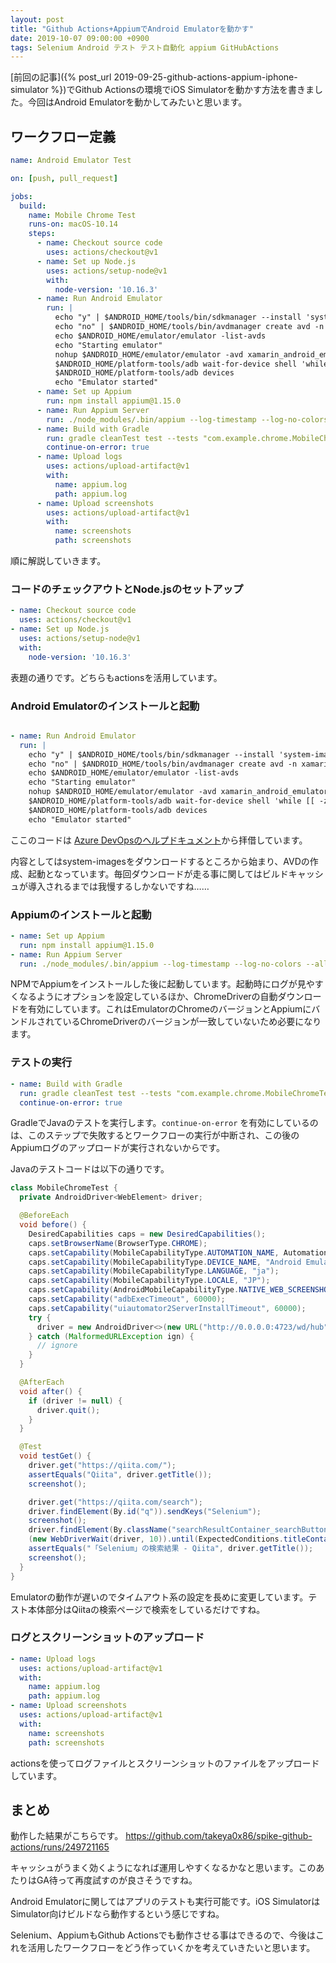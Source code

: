 ```yaml
---
layout: post
title: "Github Actions+AppiumでAndroid Emulatorを動かす"
date: 2019-10-07 09:00:00 +0900
tags: Selenium Android テスト テスト自動化 appium GitHubActions
---
```


[前回の記事]({% post_url 2019-09-25-github-actions-appium-iphone-simulator %})でGithub Actionsの環境でiOS Simulatorを動かす方法を書きました。今回はAndroid Emulatorを動かしてみたいと思います。

## ワークフロー定義

```yaml
name: Android Emulator Test

on: [push, pull_request]

jobs:
  build:
    name: Mobile Chrome Test
    runs-on: macOS-10.14
    steps:
      - name: Checkout source code
        uses: actions/checkout@v1
      - name: Set up Node.js
        uses: actions/setup-node@v1
        with:
          node-version: '10.16.3'
      - name: Run Android Emulator
        run: |
          echo "y" | $ANDROID_HOME/tools/bin/sdkmanager --install 'system-images;android-27;google_apis;x86'
          echo "no" | $ANDROID_HOME/tools/bin/avdmanager create avd -n xamarin_android_emulator -k 'system-images;android-27;google_apis;x86' --force
          echo $ANDROID_HOME/emulator/emulator -list-avds
          echo "Starting emulator"
          nohup $ANDROID_HOME/emulator/emulator -avd xamarin_android_emulator -no-snapshot > /dev/null 2>&1 &
          $ANDROID_HOME/platform-tools/adb wait-for-device shell 'while [[ -z $(getprop sys.boot_completed | tr -d '\r') ]]; do sleep 1; done; input keyevent 82'
          $ANDROID_HOME/platform-tools/adb devices
          echo "Emulator started"
      - name: Set up Appium
        run: npm install appium@1.15.0
      - name: Run Appium Server
        run: ./node_modules/.bin/appium --log-timestamp --log-no-colors --allow-insecure chromedriver_autodownload > appium.log &
      - name: Build with Gradle
        run: gradle cleanTest test --tests "com.example.chrome.MobileChromeTest"
        continue-on-error: true
      - name: Upload logs
        uses: actions/upload-artifact@v1
        with:
          name: appium.log
          path: appium.log
      - name: Upload screenshots
        uses: actions/upload-artifact@v1
        with:
          name: screenshots
          path: screenshots
```

順に解説していきます。

### コードのチェックアウトとNode.jsのセットアップ

```yaml
- name: Checkout source code
  uses: actions/checkout@v1
- name: Set up Node.js
  uses: actions/setup-node@v1
  with:
    node-version: '10.16.3'
```

表題の通りです。どちらもactionsを活用しています。

### Android Emulatorのインストールと起動

```yaml

- name: Run Android Emulator
  run: |
    echo "y" | $ANDROID_HOME/tools/bin/sdkmanager --install 'system-images;android-27;google_apis;x86'
    echo "no" | $ANDROID_HOME/tools/bin/avdmanager create avd -n xamarin_android_emulator -k 'system-images;android-27;google_apis;x86' --force
    echo $ANDROID_HOME/emulator/emulator -list-avds
    echo "Starting emulator"
    nohup $ANDROID_HOME/emulator/emulator -avd xamarin_android_emulator -no-snapshot > /dev/null 2>&1 &
    $ANDROID_HOME/platform-tools/adb wait-for-device shell 'while [[ -z $(getprop sys.boot_completed | tr -d '\r') ]]; do sleep 1; done; input keyevent 82'
    $ANDROID_HOME/platform-tools/adb devices
    echo "Emulator started"
```

ここのコードは [Azure DevOpsのヘルプドキュメント](https://docs.microsoft.com/en-us/azure/devops/pipelines/ecosystems/android?view=azure-devops#test-on-the-android-emulator)から拝借しています。

内容としてはsystem-imagesをダウンロードするところから始まり、AVDの作成、起動となっています。毎回ダウンロードが走る事に関してはビルドキャッシュが導入されるまでは我慢するしかないですね……

### Appiumのインストールと起動

```yaml
- name: Set up Appium
  run: npm install appium@1.15.0
- name: Run Appium Server
  run: ./node_modules/.bin/appium --log-timestamp --log-no-colors --allow-insecure chromedriver_autodownload > appium.log &
```

NPMでAppiumをインストールした後に起動しています。起動時にログが見やすくなるようにオプションを設定しているほか、ChromeDriverの自動ダウンロードを有効にしています。これはEmulatorのChromeのバージョンとAppiumにバンドルされているChromeDriverのバージョンが一致していないため必要になります。

### テストの実行

```yaml
- name: Build with Gradle
  run: gradle cleanTest test --tests "com.example.chrome.MobileChromeTest"
  continue-on-error: true
```

GradleでJavaのテストを実行します。`continue-on-error` を有効にしているのは、このステップで失敗するとワークフローの実行が中断され、この後のAppiumログのアップロードが実行されないからです。

Javaのテストコードは以下の通りです。

```java
class MobileChromeTest {
  private AndroidDriver<WebElement> driver;

  @BeforeEach
  void before() {
    DesiredCapabilities caps = new DesiredCapabilities();
    caps.setBrowserName(BrowserType.CHROME);
    caps.setCapability(MobileCapabilityType.AUTOMATION_NAME, AutomationName.ANDROID_UIAUTOMATOR2);
    caps.setCapability(MobileCapabilityType.DEVICE_NAME, "Android Emulator");
    caps.setCapability(MobileCapabilityType.LANGUAGE, "ja");
    caps.setCapability(MobileCapabilityType.LOCALE, "JP");
    caps.setCapability(AndroidMobileCapabilityType.NATIVE_WEB_SCREENSHOT, true);
    caps.setCapability("adbExecTimeout", 60000);
    caps.setCapability("uiautomator2ServerInstallTimeout", 60000);
    try {
      driver = new AndroidDriver<>(new URL("http://0.0.0.0:4723/wd/hub"), caps);
    } catch (MalformedURLException ign) {
      // ignore
    }
  }

  @AfterEach
  void after() {
    if (driver != null) {
      driver.quit();
    }
  }

  @Test
  void testGet() {
    driver.get("https://qiita.com/");
    assertEquals("Qiita", driver.getTitle());
    screenshot();

    driver.get("https://qiita.com/search");
    driver.findElement(By.id("q")).sendKeys("Selenium");
    screenshot();
    driver.findElement(By.className("searchResultContainer_searchButton")).click();
    (new WebDriverWait(driver, 10)).until(ExpectedConditions.titleContains("Selenium"));
    assertEquals("「Selenium」の検索結果 - Qiita", driver.getTitle());
    screenshot();
  }
}
```

Emulatorの動作が遅いのでタイムアウト系の設定を長めに変更しています。テスト本体部分はQiitaの検索ページで検索をしているだけですね。

### ログとスクリーンショットのアップロード

```yaml
- name: Upload logs
  uses: actions/upload-artifact@v1
  with:
    name: appium.log
    path: appium.log
- name: Upload screenshots
  uses: actions/upload-artifact@v1
  with:
    name: screenshots
    path: screenshots
```

actionsを使ってログファイルとスクリーンショットのファイルをアップロードしています。

## まとめ

動作した結果がこちらです。 <https://github.com/takeya0x86/spike-github-actions/runs/249721165>

キャッシュがうまく効くようになれば運用しやすくなるかなと思います。このあたりはGA待って再度試すのが良さそうですね。

Android Emulatorに関してはアプリのテストも実行可能です。iOS SimulatorはSimulator向けビルドなら動作するという感じですね。

Selenium、AppiumもGithub Actionsでも動作させる事はできるので、今後はこれを活用したワークフローをどう作っていくかを考えていきたいと思います。
